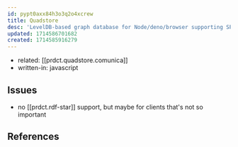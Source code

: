 ```yaml
---
id: pypt0axx84h3o3q2o4xcrew
title: Quadstore
desc: 'LevelDB-based graph database for Node/deno/browser supporting SPARQL queries and the RDF/JS interface.'
updated: 1714586701682
created: 1714585916279
---
```


- related: [[prdct.quadstore.comunica]]
- written-in: javascript

## Issues

- no [[prdct.rdf-star]] support, but maybe for clients that's not so important


## References

